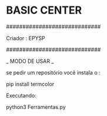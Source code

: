 # BASIC CENTER
#############################

 Criador : EPYSP

#############################

_ MODO DE USAR _

se pedir um repositório você instala o :

pip install termcolor

Executando:

python3 Ferramentas.py
